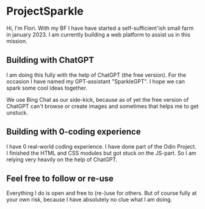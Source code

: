 # ProjectSparkle

Hi, I'm Flori. With my BF I have have started a self-sufficient'ish small farm in january 2023. I am currently building a web platform to assist us in this mission.

## Building with ChatGPT

 I am doing this fully with the help of ChatGPT (the free version). For the occasion I have named my GPT-assistant "SparkleGPT". I hope we can spark some cool ideas together.

 We use Bing Chat as our side-kick, because as of yet the free version of ChatGPT can't browse or create images and sometimes that helps me to get unstuck.

## Building with 0-coding experience

I have 0 real-world coding experience. I have done part of the Odin Project. I finished the HTML and CSS modules but got stuck on the JS-part. So I am relying very heavily on the help of ChatGPT.

## Feel free to follow or re-use

Everything I do is open and free to (re-)use for others. But of course fully at your own risk, because I have absolutely no clue what I am doing.
